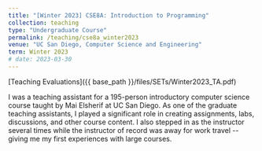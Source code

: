 ```yaml
---
title: "[Winter 2023] CSE8A: Introduction to Programming"
collection: teaching
type: "Undergraduate Course"
permalink: /teaching/cse8a_winter2023
venue: "UC San Diego, Computer Science and Engineering"
term: Winter 2023
# date: 2023-03-30
---
```



[Teaching Evaluations]({{ base_path }}/files/SETs/Winter2023_TA.pdf)

I was a teaching assistant for a 195-person introductory computer science course taught by Mai Elsherif at UC San Diego. As one of the graduate teaching assistants, I played a significant role in creating assignments, labs, discussions, and other course content. I also stepped in as the instructor several times while the instructor of record was away for work travel -- giving me my first experiences with large courses.